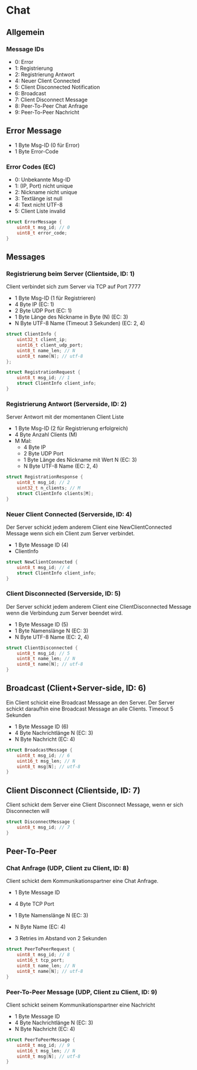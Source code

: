 # Chat

## Allgemein

### Message IDs
- 0: Error
- 1: Registrierung
- 2: Registrierung Antwort
- 4: Neuer Client Connected
- 5: Client Disconnected Notification
- 6: Broadcast
- 7: Client Disconnect Message
- 8: Peer-To-Peer Chat Anfrage
- 9: Peer-To-Peer Nachricht

## Error Message

- 1 Byte Msg-ID (0 für Error)
- 1 Byte Error-Code

### Error Codes (EC)

- 0: Unbekannte Msg-ID
- 1: (IP, Port) nicht unique
- 2: Nickname nicht unique
- 3: Textlänge ist null
- 4: Text nicht UTF-8
- 5: Client Liste invalid

```C
struct ErrorMessage {
    uint8_t msg_id; // 0
    uint8_t error_code;
}
```

## Messages
### Registrierung beim Server (Clientside, ID: 1)
Client verbindet sich zum Server via TCP auf Port 7777
  - 1 Byte Msg-ID (1 für Registrieren)
  - 4 Byte IP (EC: 1)
  - 2 Byte UDP Port (EC: 1)
  - 1 Byte Länge des Nickname in Byte (N) (EC: 3)
  - N Byte UTF-8 Name (Timeout 3 Sekunden) (EC: 2, 4)

```C
struct ClientInfo {
    uint32_t client_ip;
    uint16_t client_udp_port;
    uint8_t name_len; // N
    uint8_t name[N]; // utf-8
};

struct RegistrationRequest {
    uint8_t msg_id; // 1
    struct ClientInfo client_info;
}
```

### Registrierung Antwort (Serverside, ID: 2)
Server Antwort mit der momentanen Client Liste
  - 1 Byte Msg-ID (2 für Registrierung erfolgreich)
  - 4 Byte Anzahl Clients (M)
  - M Mal:
      - 4 Byte IP
      - 2 Byte UDP Port
      - 1 Byte Länge des Nickname mit Wert N (EC: 3)
      - N Byte UTF-8 Name (EC: 2, 4)

```C
struct RegistrationResponse {
    uint8_t msg_id; // 2
    uint32_t n_clients; // M
    struct ClientInfo clients[M];
}
```

### Neuer Client Connected (Serverside, ID: 4)
Der Server schickt jedem anderem Client eine NewClientConnected Message wenn sich ein Client zum Server verbindet.
- 1 Byte Message ID (4)
- ClientInfo


```C
struct NewClientConnected {
    uint8_t msg_id; // 4
    struct ClientInfo client_info;
}
```

### Client Disconnected (Serverside, ID: 5)
Der Server schickt jedem anderem Client eine ClientDisconnected Message wenn die Verbindung zum Server beendet wird.

- 1 Byte Message ID (5)
- 1 Byte Namenslänge N (EC: 3)
- N Byte UTF-8 Name (EC: 2, 4)

```C
struct ClientDisconnected {
    uint8_t msg_id; // 5
    uint8_t name_len; // N
    uint8_t name[N]; // utf-8
}
```

## Broadcast (Client+Server-side, ID: 6)
Ein Client schickt eine Broadcast Message an den Server. Der Server schickt daraufhin eine Broadcast Message an alle Clients. Timeout 5 Sekunden

- 1 Byte Message ID (6)
- 4 Byte Nachrichtlänge N (EC: 3)
- N Byte Nachricht (EC: 4)

```C
struct BroadcastMessage {
    uint8_t msg_id; // 6
    uint16_t msg_len; // N
    uint8_t msg[N]; // utf-8
}
```

## Client Disconnect (Clientside, ID: 7)
Client schickt dem Server eine Client Disconnect Message, wenn er sich Disconnecten will
```C
struct DisconnectMessage {
    uint8_t msg_id; // 7
}
```

## Peer-To-Peer

### Chat Anfrage (UDP, Client zu Client, ID: 8)
Client schickt dem Kommunikationspartner eine Chat Anfrage.
- 1 Byte Message ID
- 4 Byte TCP Port
- 1 Byte Namenslänge N (EC: 3)
- N Byte Name (EC: 4)

- 3 Retries im Abstand von 2 Sekunden

```C
struct PeerToPeerRequest {
    uint8_t msg_id; // 8
    uint16_t tcp_port;
	uint8_t name_len; // N
    uint8_t name[N]; // utf-8
}
```

### Peer-To-Peer Message (UDP, Client zu Client, ID: 9)
Client schickt seinem Kommunikationspartner eine Nachricht
- 1 Byte Message ID
- 4 Byte Nachrichtlänge N (EC: 3)
- N Byte Nachricht (EC: 4)

```C
struct PeerToPeerMessage {
    uint8_t msg_id; // 9
    uint16_t msg_len; // N
    uint8_t msg[N]; // utf-8
}
```
